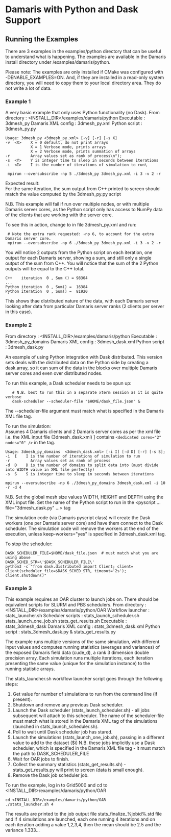 # Damaris with Python and Dask Support

## Running the Examples
There are 3 examples in the examples/python directory that can be useful to understand what is happening. The examples are available in the Damaris install directory under /examples/damaris/python. 
  
Please note: The examples are only installed if CMake was configured with -DENABLE_EXAMPLES=ON.
             And, if they are installed in a read-only system directory, you will need to copy them
             to your local directory area. They do not write a lot of data.

### Example 1  
A very basic example that only uses Python functionality (no Dask).
From directory     : <INSTALL_DIR>/examples/damaris/python
Executable         : 3dmesh_py 
Damaris XML config : 3dmesh_py.xml
Python script      : 3dmesh_py.py

```
Usage: 3dmesh_py <3dmesh_py.xml> [-v] [-r] [-s X]
-v  <X>    X = 0 default, do not print arrays
           X = 1 Verbose mode, prints arrays
           X = 2 Verbose mode, prints summation of arrays
-r         Array values set as rank of process\n");
-s  <Y>    Y is integer time to sleep in seconds between iterations
-i  <I>    I is the number of iterations of simulation to run\

 mpirun --oversubscribe -np 5 ./3dmesh_py 3dmesh_py.xml -i 3 -v 2 -r
```
  
Expected result:  
For the same iteration, the sum output from C++ printed to screen should match the value computed by the 3dmesh_py.py script

N.B. This example will fail if run over multiple nodes, or with multiple Damaris server cores, as the Python script only has access to NumPy data of the clients that are working with the server core.

To see this in action, change <dedicated cores="1" nodes="0" /> to <dedicated cores="2" nodes="0" /> in file 3dmesh_py.xml and run:
```
 # Note the extra rank requested: -np 6, to account for the extra Damaris server core.
 mpirun --oversubscribe -np 6 ./3dmesh_py 3dmesh_py.xml -i 3 -v 2 -r
```
  
You will notice 2 outputs from the Python script on each iteration, one output for each Damaris server, showing a sum, and still only a single output of the sum from C++. You will notice that the sum of the 2 Python outputs will be equal to the C++ total.
```
C++    iteration  0 , Sum () = 98304
...
Python iteration  0 , Sum() =  16384
Python iteration  0 , Sum() =  81920

```
This shows thae distributed nature of the data, with each Damaris server looking after data from particular Damaris server ranks (2 clients per server in this case).

### Example 2
From directory     : <INSTALL_DIR>/examples/damaris/python
Executable         : 3dmesh_py_domains 
Damaris XML config : 3dmesh_dask.xml
Python script      : 3dmesh_dask.py
  
An example of using Python integration with Dask distributed. This version sets deals with the distributed data on the Python side by creating a dask.array, so it can sum of the data in the blocks over multiple Damaris server cores and even over distributed nodes.
    
To run this example, a Dask scheduler needs to be spun up:
```
   # N.B. best to run this in a separate xterm session as it is quite verbose
   dask-scheduler --scheduler-file "$HOME/dask_file.json" &
```
  
The --scheduler-file argument must match what is specified in the Damaris XML file <pyscript scheduler-file="" > tag.
  
To run the simulation:   
Assumes 4 Damaris clients and 2 Damaris server cores as per the xml file   
i.e. the XML input file (3dmesh_dask.xml) ] contains ```<dedicated cores="2" nodes="0" />``` in the <architecture> tag.
  
```
Usage: 3dmesh_py_domains  <3dmesh_dask.xml> [-i I] [-d D] [-r] [-s S];
-i  I    I is the number of iterations of simulation to run
-r         Array values set as rank of process
-d  D    D is the number of domains to split data into (must divide into WIDTH value in XML file perfectly)
-s  S    S is integer time to sleep in seconds between iterations

mpirun --oversubscribe -np 6 ./3dmesh_py_domains 3dmesh_dask.xml -i 10 -r -d 4
``` 
N.B. Set the global mesh size values WIDTH, HEIGHT and DEPTH using the XML input file.
     Set the name of the Python script to run in the <pyscript ... file="3dmesh_dask.py" ...> tag
  
The simulation code (via Damaris pyscript class) will create the Dask workers (one per Damaris server core)  and have them connect to the Dask scheduler. The simulation code will remove the workers at the end of the execution, unless  keep-workers="yes" is specified in 3dmesh_dask.xml <pyscript> tag.
  
To stop the scheduler:
```
DASK_SCHEDULER_FILE=$HOME/dask_file.json  # must match what you are using above
DASK_SCHED_STR=\'$DASK_SCHEDULER_FILE\'
python3 -c "from dask.distributed import Client; client= Client(scheduler_file=$DASK_SCHED_STR, timeout='2s'); client.shutdown()"
```
  
### Example 3
This example requires an OAR cluster to launch jobs on. There should be equivalent scripts for SLURM and PBS schedulers.
From directory     : <INSTALL_DIR>/examples/damaris/python/OAR
Workflow launcher  : stats_launcher.sh
Scheduler scripts  : stats_launch_scheduler.sh stats_launch_one_job.sh stats_get_results.sh
Executable         : stats_3dmesh_dask
Damaris XML config : stats_3dmesh_dask.xml
Python script      : stats_3dmesh_dask.py & stats_get_results.py
  
The example runs multiple versions of the same simulation, with different input values and computes running statistics (averages and variances) of the exposed Damaris field data (cude_d), a rank 3 dimension double precision array. Each simulation runs multiple iterations, each iteration presenting the same value (unique for the simulation instance) to the running statistic arrays. 
  
The stats_launcher.sh workflow launcher script goes through the following steps:
1. Get value for number of simulations to run from the command line (if present).
2. Shutdown and remove any previous Dask scheduler.
3. Launch the Dask scheduler  (stats_launch_scheduler.sh) - all jobs subsequent will attach to this 
    scheduler. The name of the scheduler-file must match what is stored in the Damaris XML <pyscript> 
    tag  of the simulations (launched in stats_launch_scheduler.sh).
4. Poll to wait until Dask scheduler job has stared.
5. Launch the simulations (stats_launch_one_job.sh), passing in a different value to add to the dataset ($i)
   N.B. these jobs implicitly use a Dask scheduler, which is specified in the Damaris
   XML file <pyscript> tag - it must match the path to DASK_SCHEDULER_FILE
6. Wait for OAR jobs to finish.
7. Collect the summary statistics (stats_get_results.sh) - stats_get_results.py will print to screen (data is small enough).
8. Remove the Dask job scheduler job.
  
To run the example, log in to Grid5000 and cd to <INSTALL_DIR>/examples/damaris/python/OAR
```
cd <INSTALL_DIR>/examples/damaris/python/OAR
./stats_launcher.sh 4
```
  
The results are printed to the job output file stats_finalize_%jobid%.std file and if 4 simulations are launched, each one running 4 iterations and on each iteration adding a value 1,2,3,4, then the mean should be 2.5 and the variance 1.333...
